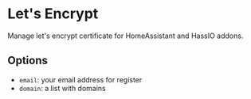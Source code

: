 # Let's Encrypt
Manage let's encrypt certificate for HomeAssistant and HassIO addons.

## Options

- `email`: your email address for register
- `domain`: a list with domains
